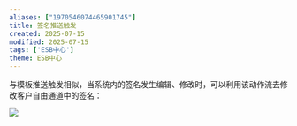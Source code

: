 ```yaml
---
aliases: ["1970546074465901745"]
title: 签名推送触发
created: 2025-07-15
modified: 2025-07-15
tags: ['ESB中心']
theme: ESB中心
---
```


与模板推送触发相似，当系统内的签名发生编辑、修改时，可以利用该动作流去修改客户自由通道中的签名：

![](16ccfcedefa730ffe07f7d3748226a7a.jpg)